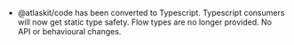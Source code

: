 - @atlaskit/code has been converted to Typescript. Typescript consumers will now get static type safety. Flow types are no longer provided. No API or behavioural changes.